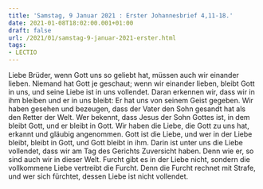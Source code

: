 ```yaml
---
title: 'Samstag, 9 Januar 2021 : Erster Johannesbrief 4,11-18.'
date: 2021-01-08T18:02:00.001+01:00
draft: false
url: /2021/01/samstag-9-januar-2021-erster.html
tags: 
- LECTIO
---
```


Liebe Brüder, wenn Gott uns so geliebt hat, müssen auch wir einander lieben. Niemand hat Gott je geschaut; wenn wir einander lieben, bleibt Gott in uns, und seine Liebe ist in uns vollendet. Daran erkennen wir, dass wir in ihm bleiben und er in uns bleibt: Er hat uns von seinem Geist gegeben. Wir haben gesehen und bezeugen, dass der Vater den Sohn gesandt hat als den Retter der Welt. Wer bekennt, dass Jesus der Sohn Gottes ist, in dem bleibt Gott, und er bleibt in Gott. Wir haben die Liebe, die Gott zu uns hat, erkannt und gläubig angenommen. Gott ist die Liebe, und wer in der Liebe bleibt, bleibt in Gott, und Gott bleibt in ihm. Darin ist unter uns die Liebe vollendet, dass wir am Tag des Gerichts Zuversicht haben. Denn wie er, so sind auch wir in dieser Welt. Furcht gibt es in der Liebe nicht, sondern die vollkommene Liebe vertreibt die Furcht. Denn die Furcht rechnet mit Strafe, und wer sich fürchtet, dessen Liebe ist nicht vollendet.